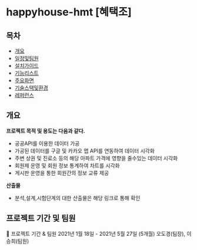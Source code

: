 # happyhouse-hmt [혜택조]
## 목차
  - [개요](#개요) 
  - [일정및팀원](#일정및팀원) 
  - [설치가이드](#설치가이드)
  - [기능리스트](#기능리스트)
  - [주요화면](#주요화면)
  - [기술스택및환경](#기술스택및환경)
  - [레퍼런스](#레퍼런스)

## 개요

**프로젝트 목적 및 용도는 다음과 같다.**
- 공공API를 이용한 데이터 가공
- 가공된 데이터를 구글 및 카카오 맵 API를 연동하여 데이터 시각화
- 주변 상권 및 진료소 등의 해당 아파트 가격에 영향을 줄수있는 데이터 시각화
- 회원제 운영 및 회원 정보 통계하여 차트를 시각화
- 게시판 운영을 통한 회원간의 정보 교류 제공

**산출물**
- 분석,설계,시험단계의 대한 산출물은 해당 링크로 통해 확인


## 프로젝트 기간 및 팀원
📆 프로젝트 기간 & 팀원
2021년 1월 18일 - 2021년 5월 27일 (5개월)
오도경(팀장), 이승희(팀원)
